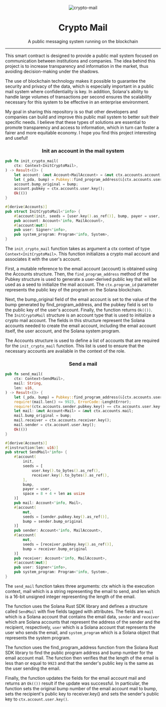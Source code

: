 <div align="center">

![crypto-mail](https://user-images.githubusercontent.com/98977436/277123778-8df15828-ec85-426e-b3b9-f67c9d57296a.gif)

<h1>Crypto Mail</h1>

A public messaging system running on the blockchain

</div>

---

This smart contract is designed to provide a public mail system focused on communication between institutions and companies. The idea behind this project is to increase transparency and information in the market, thus avoiding decision-making under the shadows.

The use of blockchain technology makes it possible to guarantee the security and privacy of the data, which is especially important in a public mail system where confidentiality is key. In addition, Solana's ability to handle large volumes of transactions per second ensures the scalability necessary for this system to be effective in an enterprise environment.

My goal in sharing this repository is so that other developers and companies can build and improve this public mail system to better suit their specific needs. I believe that these types of solutions are essential to promote transparency and access to information, which in turn can foster a fairer and more equitable economy. I hope you find this project interesting and useful!

<h3 align="center">Init an account in the mail system</h3>

```rust
pub fn init_crypto_mail(
    ctx: Context<InitCryptoMail>,
) -> Result<()> {
    let account: &mut Account<MailAccount> = &mut ctx.accounts.account;
    let (_pda, bump) = Pubkey::find_program_address(&[ctx.accounts.user.key().as_ref()], ctx.program_id);
    account.bump_original = bump;
    account.pubkey = ctx.accounts.user.key();
    Ok(())
}

#[derive(Accounts)]
pub struct InitCryptoMail<'info> {
    #[account(init, seeds = [user.key().as_ref()], bump, payer = user, space = 8 + MailAccount::SIZE)]
    pub account: Account<'info, MailAccount>,
    #[account(mut)]
    pub user: Signer<'info>,
    pub system_program: Program<'info, System>,
}
```

The `init_crypto_mail` function takes as argument a ctx context of type `Context<InitCryptoMail>`. This function initializes a crypto mail account and associates it with the user's account.

First, a mutable reference to the email account (account) is obtained using the Accounts structure. Then, the `find_program_address` method of the Pubkey structure is used to generate a user-derived public key that will be used as a seed to initialize the mail account. The `ctx.program_id` parameter represents the public key of the program on the Solana blockchain.

Next, the bump_original field of the email account is set to the value of the bump generated by find_program_address, and the pubkey field is set to the public key of the user's account. Finally, the function returns `Ok(())`. The `InitCryptoMail` structure is an account type that is used to initialize a crypto mail account. The fields in this structure represent the Solana accounts needed to create the email account, including the email account itself, the user account, and the Solana system program.

The Accounts structure is used to define a list of accounts that are required for the `init_crypto_mail` function. This list is used to ensure that the necessary accounts are available in the context of the role.

<h3 align="center">Send a mail</h3>

```rust
pub fn send_mail(
    ctx: Context<SendMail>,
    mail: String,
    len: u16,
) -> Result<()> {
    let (_pda, bump) = Pubkey::find_program_address(&[ctx.accounts.user.key().as_ref()], ctx.program_id);
    require!(mail.len() <= 9923, ErrorCode::LenghtError);
    require!(ctx.accounts.sender.pubkey.key() == ctx.accounts.user.key(), ErrorCode::PubkeyError);
    let mail: &mut Account<Mail> = &mut ctx.accounts.mail;
    mail.bump_original = bump;
    mail.receiver = ctx.accounts.receiver.key();
    mail.sender = ctx.account.user.key();
    Ok(())
}

#[derive(Accounts)]
#[instruction(len: u16)]
pub struct SendMail<'info> {
    #[account(
        init,
        seeds = [
            user.key().to_bytes().as_ref(),
            receiver.key().to_bytes().as_ref(),
        ],
        bump,
        payer = user,
        space = 8 + 4 + len as usize
    )]
    pub mail: Account<'info, Mail>,
    #[account(
        mut,
        seeds = [sender.pubkey.key().as_ref()],
        bump = sender.bump_original
    )]
    pub sender: Account<'info, MailAccount>,
    #[account(
        mut,
        seeds = [receiver.pubkey.key().as_ref()],
        bump = receiver.bump_original
    )]
    pub receiver: Account<'info, MailAccount>,
    #[account(mut)]
    pub user: Signer<'info>,
    pub system_program: Program<'info, System>,
}
```

The `send_mail` function takes three arguments: ctx which is the execution context, mail which is a string representing the email to send, and len which is a 16-bit unsigned integer representing the length of the email.

The function uses the Solana Rust SDK library and defines a structure called `SendMail` with five fields tagged with attributes. The fields are `mail` which is a Solana account that contains the email data, `sender` and `receiver` which are Solana accounts that represent the address of the sender and the recipient, respectively, `user` which is a Solana account that represents the user who sends the email, and `system_program` which is a Solana object that represents the system program.

The function uses the find_program_address function from the Solana Rust SDK library to find the public program address and bump number for the email account mail. The function then verifies that the length of the email is less than or equal to `9923` and that the sender's public key is the same as the user sending the email.

Finally, the function updates the fields for the email account mail and returns an `Ok(())` result if the update was successful. In particular, the function sets the original bump number of the email account mail to bump, sets the recipient's public key to receiver.key() and sets the sender's public key to `ctx.account.user.key()`.
